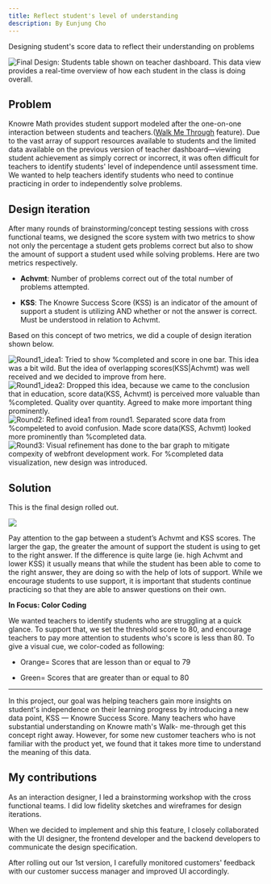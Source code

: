 ```yaml
---
title: Reflect student's level of understanding
description: By Eunjung Cho
---
```

Designing student's score data to reflect their understanding on problems

![Final Design: Students table shown on teacher dashboard. This data view provides a real-time overview of how each student in the class is doing overall. ](/content/writing/FnukshUUKAyg6HBYVMrv-1.png)

## Problem

Knowre Math provides student support modeled after the one-on-one interaction between students and teachers.([Walk Me Through](https://www.knowre.com/knowre-personalized-math-platform-walkmethrough-support) feature). Due to the vast array of support resources available to students and the limited data available on the previous version of teacher dashboard—viewing student achievement as simply correct or incorrect, it was often difficult for teachers to identify students' level of independence until assessment time. We wanted to help teachers identify students who need to continue practicing in order to independently solve problems.

## Design iteration

After many rounds of brainstorming/concept testing sessions with cross functional teams, we designed the score system with two metrics to show not only the percentage a student gets problems correct but also to show the amount of support a student used while solving problems. Here are two metrics respectively.

* **Achvmt**: Number of problems correct out of the total number of problems attempted.

* **KSS**: The Knowre Success Score (KSS) is an indicator of the amount of support a student is utilizing AND whether or not the answer is correct. Must be understood in relation to Achvmt.

Based on this concept of two metrics, we did a couple of design iteration shown below.

![Round1_idea1: Tried to show %completed and score in one bar. This idea was a bit wild. But the idea of overlapping scores(KSS|Achvmt) was well received and we decided to improve from here.](/content/writing/FnukshUUKAyg6HBYVMrv-2.png)
![Round1_idea2: Dropped this idea, because we came to the conclusion that in education, score data(KSS, Achvmt) is perceived more valuable than %completed.  Quality over quantity. Agreed to make more important thing prominently.](/content/writing/FnukshUUKAyg6HBYVMrv-3.png)
![Round2: Refined idea1 from round1. Separated score data from %compeleted to avoid confusion. Made score data(KSS, Achvmt) looked more prominently than %completed data.](/content/writing/FnukshUUKAyg6HBYVMrv-4.png)
![Round3: Visual refinement has done to the bar graph to mitigate compexity of webfront development work. For %completed data visualization, new design was introduced.](/content/writing/FnukshUUKAyg6HBYVMrv-5.png)

## Solution

This is the final design rolled out.

![](/content/writing/FnukshUUKAyg6HBYVMrv-6.png)

Pay attention to the gap between a student’s Achvmt and KSS scores. The larger the gap, the greater the amount of support the student is using to get to the right answer. If the difference is quite large (ie. high Achvmt and lower KSS) it usually means that while the student has been able to come to the right answer, they are doing so with the help of lots of support. While we encourage students to use support, it is important that students continue practicing so that they are able to answer questions on their own.

**In Focus: Color Coding**

We wanted teachers to identify students who are struggling at a quick glance. To support that, we set the threshold score to 80, and encourage teachers to pay more attention to students who's score is less than 80. To give a visual cue, we color-coded as following:

* Orange= Scores that are lesson than or equal to 79

* Green= Scores that are greater than or equal to 80

---

In this project, our goal was helping teachers gain more insights on student's independence on their learning progress by introducing a new data point, KSS — Knowre Success Score. Many teachers who have substantial understanding on Knowre math's Walk- me-through get this concept right away. However, for some new customer teachers who is not familiar with the product yet, we found that it takes more time to understand the meaning of this data.

## My contributions

As an interaction designer, I led a brainstorming workshop with the cross functional teams. I did low fidelity sketches and wireframes for design iterations.

When we decided to implement and ship this feature, I closely collaborated with the UI designer, the frontend developer and the backend developers to communicate the design specification.

After rolling out our 1st version, I carefully monitored customers' feedback with our customer success manager and improved UI accordingly.
